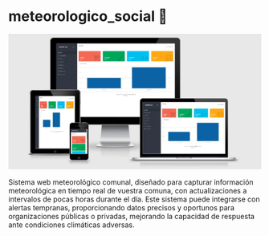 # meteorologico_social 🚀
![Texto alternativo](responsivo1663865296.webp)

Sistema web meteorológico comunal, diseñado para capturar información meteorológica en tiempo real de vuestra comuna, con actualizaciones a intervalos de pocas horas durante el día. Este sistema puede integrarse con alertas tempranas, proporcionando datos precisos y oportunos para organizaciones públicas o privadas, mejorando la capacidad de respuesta ante condiciones climáticas adversas.
